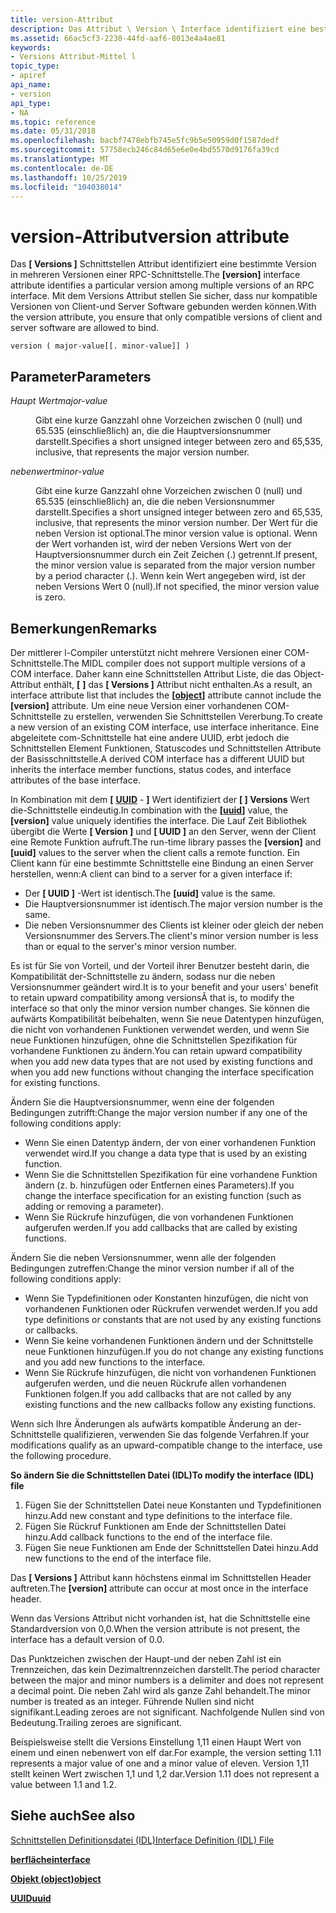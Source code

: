 ```yaml
---
title: version-Attribut
description: Das Attribut \ Version \ Interface identifiziert eine bestimmte Version in mehreren Versionen einer RPC-Schnittstelle. Mit dem Versions Attribut stellen Sie sicher, dass nur kompatible Versionen von Client-und Server Software gebunden werden können.
ms.assetid: 66ac5cf3-2230-44fd-aaf6-8013e4a4ae81
keywords:
- Versions Attribut-Mittel l
topic_type:
- apiref
api_name:
- version
api_type:
- NA
ms.topic: reference
ms.date: 05/31/2018
ms.openlocfilehash: bacbf7478ebfb745e5fc9b5e50959d0f1587dedf
ms.sourcegitcommit: 57758ecb246c84d65e6e0e4bd5570d9176fa39cd
ms.translationtype: MT
ms.contentlocale: de-DE
ms.lasthandoff: 10/25/2019
ms.locfileid: "104038014"
---
```

# <a name="version-attribute"></a><span data-ttu-id="efdbd-105">version-Attribut</span><span class="sxs-lookup"><span data-stu-id="efdbd-105">version attribute</span></span>

<span data-ttu-id="efdbd-106">Das **\[ Versions \]** Schnittstellen Attribut identifiziert eine bestimmte Version in mehreren Versionen einer RPC-Schnittstelle.</span><span class="sxs-lookup"><span data-stu-id="efdbd-106">The **\[version\]** interface attribute identifies a particular version among multiple versions of an RPC interface.</span></span> <span data-ttu-id="efdbd-107">Mit dem Versions Attribut stellen Sie sicher, dass nur kompatible Versionen von Client-und Server Software gebunden werden können.</span><span class="sxs-lookup"><span data-stu-id="efdbd-107">With the version attribute, you ensure that only compatible versions of client and server software are allowed to bind.</span></span>

``` syntax
version ( major-value[[. minor-value]] )
```

## <a name="parameters"></a><span data-ttu-id="efdbd-108">Parameter</span><span class="sxs-lookup"><span data-stu-id="efdbd-108">Parameters</span></span>

<dl> <dt>

<span data-ttu-id="efdbd-109">*Haupt Wert*</span><span class="sxs-lookup"><span data-stu-id="efdbd-109">*major-value*</span></span> 
</dt> <dd>

<span data-ttu-id="efdbd-110">Gibt eine kurze Ganzzahl ohne Vorzeichen zwischen 0 (null) und 65.535 (einschließlich) an, die die Hauptversionsnummer darstellt.</span><span class="sxs-lookup"><span data-stu-id="efdbd-110">Specifies a short unsigned integer between zero and 65,535, inclusive, that represents the major version number.</span></span>

</dd> <dt>

<span data-ttu-id="efdbd-111">*nebenwert*</span><span class="sxs-lookup"><span data-stu-id="efdbd-111">*minor-value*</span></span> 
</dt> <dd>

<span data-ttu-id="efdbd-112">Gibt eine kurze Ganzzahl ohne Vorzeichen zwischen 0 (null) und 65.535 (einschließlich) an, die die neben Versionsnummer darstellt.</span><span class="sxs-lookup"><span data-stu-id="efdbd-112">Specifies a short unsigned integer between zero and 65,535, inclusive, that represents the minor version number.</span></span> <span data-ttu-id="efdbd-113">Der Wert für die neben Version ist optional.</span><span class="sxs-lookup"><span data-stu-id="efdbd-113">The minor version value is optional.</span></span> <span data-ttu-id="efdbd-114">Wenn der Wert vorhanden ist, wird der neben Versions Wert von der Hauptversionsnummer durch ein Zeit Zeichen (.) getrennt.</span><span class="sxs-lookup"><span data-stu-id="efdbd-114">If present, the minor version value is separated from the major version number by a period character (.).</span></span> <span data-ttu-id="efdbd-115">Wenn kein Wert angegeben wird, ist der neben Versions Wert 0 (null).</span><span class="sxs-lookup"><span data-stu-id="efdbd-115">If not specified, the minor version value is zero.</span></span>

</dd> </dl>

## <a name="remarks"></a><span data-ttu-id="efdbd-116">Bemerkungen</span><span class="sxs-lookup"><span data-stu-id="efdbd-116">Remarks</span></span>

<span data-ttu-id="efdbd-117">Der mittlerer l-Compiler unterstützt nicht mehrere Versionen einer COM-Schnittstelle.</span><span class="sxs-lookup"><span data-stu-id="efdbd-117">The MIDL compiler does not support multiple versions of a COM interface.</span></span> <span data-ttu-id="efdbd-118">Daher kann eine Schnittstellen Attribut Liste, die das Object-Attribut enthält, **\[** [](object.md) **\]** das **\[ Versions \]** Attribut nicht enthalten.</span><span class="sxs-lookup"><span data-stu-id="efdbd-118">As a result, an interface attribute list that includes the **\[**[**object**](object.md)**\]** attribute cannot include the **\[version\]** attribute.</span></span> <span data-ttu-id="efdbd-119">Um eine neue Version einer vorhandenen COM-Schnittstelle zu erstellen, verwenden Sie Schnittstellen Vererbung.</span><span class="sxs-lookup"><span data-stu-id="efdbd-119">To create a new version of an existing COM interface, use interface inheritance.</span></span> <span data-ttu-id="efdbd-120">Eine abgeleitete com-Schnittstelle hat eine andere UUID, erbt jedoch die Schnittstellen Element Funktionen, Statuscodes und Schnittstellen Attribute der Basisschnittstelle.</span><span class="sxs-lookup"><span data-stu-id="efdbd-120">A derived COM interface has a different UUID but inherits the interface member functions, status codes, and interface attributes of the base interface.</span></span>

<span data-ttu-id="efdbd-121">In Kombination mit dem **\[** [**UUID**](uuid.md) - **\]** Wert identifiziert der **\[ \] Versions** Wert die-Schnittstelle eindeutig.</span><span class="sxs-lookup"><span data-stu-id="efdbd-121">In combination with the **\[**[**uuid**](uuid.md)**\]** value, the **\[version\]** value uniquely identifies the interface.</span></span> <span data-ttu-id="efdbd-122">Die Lauf Zeit Bibliothek übergibt die Werte **\[ Version \]** und **\[ UUID \]** an den Server, wenn der Client eine Remote Funktion aufruft.</span><span class="sxs-lookup"><span data-stu-id="efdbd-122">The run-time library passes the **\[version\]** and **\[uuid\]** values to the server when the client calls a remote function.</span></span> <span data-ttu-id="efdbd-123">Ein Client kann für eine bestimmte Schnittstelle eine Bindung an einen Server herstellen, wenn:</span><span class="sxs-lookup"><span data-stu-id="efdbd-123">A client can bind to a server for a given interface if:</span></span>

-   <span data-ttu-id="efdbd-124">Der **\[ UUID \]** -Wert ist identisch.</span><span class="sxs-lookup"><span data-stu-id="efdbd-124">The **\[uuid\]** value is the same.</span></span>
-   <span data-ttu-id="efdbd-125">Die Hauptversionsnummer ist identisch.</span><span class="sxs-lookup"><span data-stu-id="efdbd-125">The major version number is the same.</span></span>
-   <span data-ttu-id="efdbd-126">Die neben Versionsnummer des Clients ist kleiner oder gleich der neben Versionsnummer des Servers.</span><span class="sxs-lookup"><span data-stu-id="efdbd-126">The client's minor version number is less than or equal to the server's minor version number.</span></span>

<span data-ttu-id="efdbd-127">Es ist für Sie von Vorteil, und der Vorteil ihrer Benutzer besteht darin, die Kompatibilität der-Schnittstelle zu ändern, sodass nur die neben Versionsnummer geändert wird.</span><span class="sxs-lookup"><span data-stu-id="efdbd-127">It is to your benefit and your users' benefit to retain upward compatibility among versionsÂ that is, to modify the interface so that only the minor version number changes.</span></span> <span data-ttu-id="efdbd-128">Sie können die aufwärts Kompatibilität beibehalten, wenn Sie neue Datentypen hinzufügen, die nicht von vorhandenen Funktionen verwendet werden, und wenn Sie neue Funktionen hinzufügen, ohne die Schnittstellen Spezifikation für vorhandene Funktionen zu ändern.</span><span class="sxs-lookup"><span data-stu-id="efdbd-128">You can retain upward compatibility when you add new data types that are not used by existing functions and when you add new functions without changing the interface specification for existing functions.</span></span>

<span data-ttu-id="efdbd-129">Ändern Sie die Hauptversionsnummer, wenn eine der folgenden Bedingungen zutrifft:</span><span class="sxs-lookup"><span data-stu-id="efdbd-129">Change the major version number if any one of the following conditions apply:</span></span>

-   <span data-ttu-id="efdbd-130">Wenn Sie einen Datentyp ändern, der von einer vorhandenen Funktion verwendet wird.</span><span class="sxs-lookup"><span data-stu-id="efdbd-130">If you change a data type that is used by an existing function.</span></span>
-   <span data-ttu-id="efdbd-131">Wenn Sie die Schnittstellen Spezifikation für eine vorhandene Funktion ändern (z. b. hinzufügen oder Entfernen eines Parameters).</span><span class="sxs-lookup"><span data-stu-id="efdbd-131">If you change the interface specification for an existing function (such as adding or removing a parameter).</span></span>
-   <span data-ttu-id="efdbd-132">Wenn Sie Rückrufe hinzufügen, die von vorhandenen Funktionen aufgerufen werden.</span><span class="sxs-lookup"><span data-stu-id="efdbd-132">If you add callbacks that are called by existing functions.</span></span>

<span data-ttu-id="efdbd-133">Ändern Sie die neben Versionsnummer, wenn alle der folgenden Bedingungen zutreffen:</span><span class="sxs-lookup"><span data-stu-id="efdbd-133">Change the minor version number if all of the following conditions apply:</span></span>

-   <span data-ttu-id="efdbd-134">Wenn Sie Typdefinitionen oder Konstanten hinzufügen, die nicht von vorhandenen Funktionen oder Rückrufen verwendet werden.</span><span class="sxs-lookup"><span data-stu-id="efdbd-134">If you add type definitions or constants that are not used by any existing functions or callbacks.</span></span>
-   <span data-ttu-id="efdbd-135">Wenn Sie keine vorhandenen Funktionen ändern und der Schnittstelle neue Funktionen hinzufügen.</span><span class="sxs-lookup"><span data-stu-id="efdbd-135">If you do not change any existing functions and you add new functions to the interface.</span></span>
-   <span data-ttu-id="efdbd-136">Wenn Sie Rückrufe hinzufügen, die nicht von vorhandenen Funktionen aufgerufen werden, und die neuen Rückrufe allen vorhandenen Funktionen folgen.</span><span class="sxs-lookup"><span data-stu-id="efdbd-136">If you add callbacks that are not called by any existing functions and the new callbacks follow any existing functions.</span></span>

<span data-ttu-id="efdbd-137">Wenn sich Ihre Änderungen als aufwärts kompatible Änderung an der-Schnittstelle qualifizieren, verwenden Sie das folgende Verfahren.</span><span class="sxs-lookup"><span data-stu-id="efdbd-137">If your modifications qualify as an upward-compatible change to the interface, use the following procedure.</span></span>

<span data-ttu-id="efdbd-138">**So ändern Sie die Schnittstellen Datei (IDL)**</span><span class="sxs-lookup"><span data-stu-id="efdbd-138">**To modify the interface (IDL) file**</span></span>

1.  <span data-ttu-id="efdbd-139">Fügen Sie der Schnittstellen Datei neue Konstanten und Typdefinitionen hinzu.</span><span class="sxs-lookup"><span data-stu-id="efdbd-139">Add new constant and type definitions to the interface file.</span></span>
2.  <span data-ttu-id="efdbd-140">Fügen Sie Rückruf Funktionen am Ende der Schnittstellen Datei hinzu.</span><span class="sxs-lookup"><span data-stu-id="efdbd-140">Add callback functions to the end of the interface file.</span></span>
3.  <span data-ttu-id="efdbd-141">Fügen Sie neue Funktionen am Ende der Schnittstellen Datei hinzu.</span><span class="sxs-lookup"><span data-stu-id="efdbd-141">Add new functions to the end of the interface file.</span></span>

<span data-ttu-id="efdbd-142">Das **\[ Versions \]** Attribut kann höchstens einmal im Schnittstellen Header auftreten.</span><span class="sxs-lookup"><span data-stu-id="efdbd-142">The **\[version\]** attribute can occur at most once in the interface header.</span></span>

<span data-ttu-id="efdbd-143">Wenn das Versions Attribut nicht vorhanden ist, hat die Schnittstelle eine Standardversion von 0,0.</span><span class="sxs-lookup"><span data-stu-id="efdbd-143">When the version attribute is not present, the interface has a default version of 0.0.</span></span>

<span data-ttu-id="efdbd-144">Das Punktzeichen zwischen der Haupt-und der neben Zahl ist ein Trennzeichen, das kein Dezimaltrennzeichen darstellt.</span><span class="sxs-lookup"><span data-stu-id="efdbd-144">The period character between the major and minor numbers is a delimiter and does not represent a decimal point.</span></span> <span data-ttu-id="efdbd-145">Die neben Zahl wird als ganze Zahl behandelt.</span><span class="sxs-lookup"><span data-stu-id="efdbd-145">The minor number is treated as an integer.</span></span> <span data-ttu-id="efdbd-146">Führende Nullen sind nicht signifikant.</span><span class="sxs-lookup"><span data-stu-id="efdbd-146">Leading zeroes are not significant.</span></span> <span data-ttu-id="efdbd-147">Nachfolgende Nullen sind von Bedeutung.</span><span class="sxs-lookup"><span data-stu-id="efdbd-147">Trailing zeroes are significant.</span></span>

<span data-ttu-id="efdbd-148">Beispielsweise stellt die Versions Einstellung 1,11 einen Haupt Wert von einem und einen nebenwert von elf dar.</span><span class="sxs-lookup"><span data-stu-id="efdbd-148">For example, the version setting 1.11 represents a major value of one and a minor value of eleven.</span></span> <span data-ttu-id="efdbd-149">Version 1,11 stellt keinen Wert zwischen 1,1 und 1,2 dar.</span><span class="sxs-lookup"><span data-stu-id="efdbd-149">Version 1.11 does not represent a value between 1.1 and 1.2.</span></span>

## <a name="see-also"></a><span data-ttu-id="efdbd-150">Siehe auch</span><span class="sxs-lookup"><span data-stu-id="efdbd-150">See also</span></span>

<dl> <dt>

[<span data-ttu-id="efdbd-151">Schnittstellen Definitionsdatei (IDL)</span><span class="sxs-lookup"><span data-stu-id="efdbd-151">Interface Definition (IDL) File</span></span>](interface-definition-idl-file.md)
</dt> <dt>

[<span data-ttu-id="efdbd-152">**berfläche**</span><span class="sxs-lookup"><span data-stu-id="efdbd-152">**interface**</span></span>](interface.md)
</dt> <dt>

[<span data-ttu-id="efdbd-153">**Objekt (object)**</span><span class="sxs-lookup"><span data-stu-id="efdbd-153">**object**</span></span>](object.md)
</dt> <dt>

[<span data-ttu-id="efdbd-154">**UUID**</span><span class="sxs-lookup"><span data-stu-id="efdbd-154">**uuid**</span></span>](uuid.md)
</dt> </dl>

 

 




